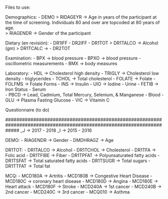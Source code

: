 Files to use:

Demographics:
    - DEMO
        > RIDAGEYR      -> Age in years of the participant at the time of screening. Individuals 80 and over are topcoded at 80 years of age.	
        > RIAGENDR      -> Gender of the participant


Dietary (en revisión):
    - DR1IFF
    - DR2IFF
    - DR1TOT
        > DR1TALCO      -> Alcohol (gm)	
        > DR1TCALC      -> 
    - DR2TOT


Examination:
    - BPX   -> blood pressure
    - BPXO  -> blood pressure - oscillometric measurements
    - BMX   -> body measures


Laboratory:
    - HDL       -> Cholesterol high density
    - TRIGLY    -> Cholesterol low density - triglycerides
    - TCHOL     -> Total cholesterol
    - FOLATE    -> Folate
    - FOLFMS    -> Folate Forms
    - INS       -> Insulin
    - UIO       -> Iodine - Urine
    - FETIB     -> Iron Status - Serum	
    - PBCD      -> Lead, Cadmium, Total Mercury, Selenium, & Manganese - Blood
    - GLU       -> Plasma Fasting Glucose
    - VIC       -> Vitamin C


Questionnaire (to do)


#####################################################################################################################
_J -> 2017 - 2018
_I -> 2015 - 2016

DEMO:
    - RIAGENDR -> Gender
    - DMDHRAGZ -> Age

DR1TOT:
    - DR1TALCO -> Alcohol
    - DR1TCHOL -> Cholesterol
    - DR1TFA -> Folic acid
    - DR1TFIBE -> Fiber
    - DR1TPFAT -> Polyunsaturated fatty acids
    - DR1TSFAT -> Total saturated fatty acids
    - DR1TSUGR -> Total sugars
    - DR1TTFAT -> Total fat

MCQ:
    - MCD180A -> Artritis
    - MCD180B -> Congestive Heart Disease
    - MCD180C -> coronary heart disease
    - MCD180D -> Angina
    - MCD180E -> Heart attack
    - MCD180F -> Stroke
    - MCD240A -> 1st cancer
    - MCD240B -> 2nd cancer
    - MCD240C -> 3rd cancer
    - MCQ010 -> Asthma